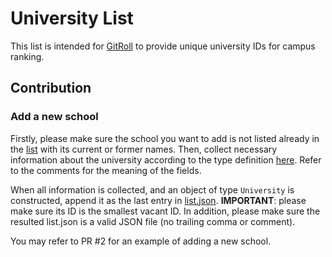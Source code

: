 # University List

This list is intended for [GitRoll](https://gitroll.io/) to provide unique
university IDs for campus ranking.

## Contribution

### Add a new school

Firstly, please make sure the school you want to add is not listed already in
the [list](./src/list.json) with its current or former names.
Then, collect necessary information about the university according to the type
definition [here](./src/types.ts). Refer to the comments for the meaning of the
fields.

When all information is collected, and an object of type `University` is
constructed, append it as the last entry in [list.json](./src/list.json).
**IMPORTANT**: please make sure its ID is the smallest vacant ID.
In addition, please make sure the resulted list.json is a valid JSON file (no
trailing comma or comment).

You may refer to PR #2 for an example of adding a new school.
